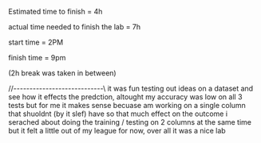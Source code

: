 Estimated time to finish = 4h

actual time needed to finish the lab = 7h

start time = 2PM

finish time = 9pm

(2h break was taken in between)

//----------------------------\\
it was fun testing out ideas on a dataset and see how it effects the predction, altought my accuracy was low on all 3 tests but for me it makes sense becuase am working on a single column that shuoldnt (by it slef) have so that much effect on the outcome 
i serached about doing the training / testing on 2 columns at the same time but it felt a little out of my league for now, 
over all it was a nice lab 
